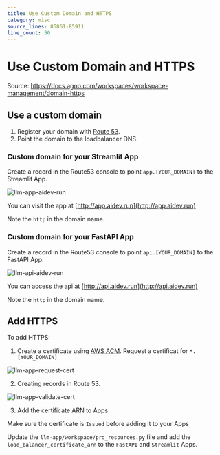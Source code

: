 ```yaml
---
title: Use Custom Domain and HTTPS
category: misc
source_lines: 85861-85911
line_count: 50
---
```


# Use Custom Domain and HTTPS
Source: https://docs.agno.com/workspaces/workspace-management/domain-https



## Use a custom domain

1. Register your domain with [Route 53](https://us-east-1.console.aws.amazon.com/route53/).
2. Point the domain to the loadbalancer DNS.

### Custom domain for your Streamlit App

Create a record in the Route53 console to point `app.[YOUR_DOMAIN]` to the Streamlit App.

<img src="https://mintlify.s3.us-west-1.amazonaws.com/agno/images/llm-app-aidev-run.png" alt="llm-app-aidev-run" />

You can visit the app at [http://app.aidev.run](http://app.aidev.run)

<Note>Note the `http` in the domain name.</Note>

### Custom domain for your FastAPI App

Create a record in the Route53 console to point `api.[YOUR_DOMAIN]` to the FastAPI App.

<img src="https://mintlify.s3.us-west-1.amazonaws.com/agno/images/llm-api-aidev-run.png" alt="llm-api-aidev-run" />

You can access the api at [http://api.aidev.run](http://api.aidev.run)

<Note>Note the `http` in the domain name.</Note>

## Add HTTPS

To add HTTPS:

1. Create a certificate using [AWS ACM](https://us-east-1.console.aws.amazon.com/acm). Request a certificat for `*.[YOUR_DOMAIN]`

<img src="https://mintlify.s3.us-west-1.amazonaws.com/agno/images/llm-app-request-cert.png" alt="llm-app-request-cert" />

2. Creating records in Route 53.

<img src="https://mintlify.s3.us-west-1.amazonaws.com/agno/images/llm-app-validate-cert.png" alt="llm-app-validate-cert" />

3. Add the certificate ARN to Apps

<Note>Make sure the certificate is `Issued` before adding it to your Apps</Note>

Update the `llm-app/workspace/prd_resources.py` file and add the `load_balancer_certificate_arn` to the `FastAPI` and `Streamlit` Apps.

```python workspace/prd_resources.py


